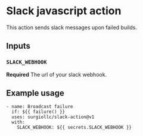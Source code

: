 # Slack javascript action

This action sends slack messages upon failed builds. 

## Inputs

### `SLACK_WEBHOOK`

**Required** The url of your slack webhook.

## Example usage

```
- name: Broadcast failure
  if: ${{ failure() }}
  uses: surgiollc/slack-action@v1
  with:
    SLACK_WEBHOOK: ${{ secrets.SLACK_WEBHOOK }}
```
